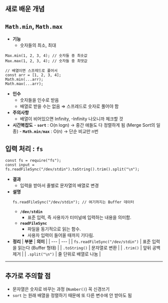 ## 새로 배운 개념

<aside>

## `Math.min`, `Math.max`

- **기능**
  - 숫자들의 최소, 최대

```tsx
Max.min(1, 2, 3, 4); // 숫자들 중 최솟값
Max.max(1, 2, 3, 4); // 숫자들 중 최댓값

// 배열이면 스프레드로 풀어서
const arr = [1, 2, 3, 4];
Math.min(...arr);
Math.max(...arr);
```

- **인수**
  - 숫자들을 인수로 받음
  - 배열로 받을 수는 없음 ⇒ 스프레드로 숫자로 풀어야 함
- **주의사항**
  - 배열이 비어있으면 Infinity, -Infinity 나오니까 체크할 것
- **시간복잡도** - **`sort`** : O(n logn) → 중간 애들도 다 정렬하게 됨 (Merge Sort의 일종) - **`Math.min/max`** : O(n) → 단순 비교만 n번
</aside>

<aside>

## 입력 처리 : `fs`

```tsx
const fs = require("fs");
const input = fs.readFileSync("/dev/stdin").toString().trim().split("\n");
```

- **결과**
  - 입력을 받아서 줄별로 문자열의 배열로 변경
- **설명**
  ```tsx
  fs.readFileSync("/dev/stdin"); // 여기까지는 Buffer 데이터
  ```
  - **`/dev/stdin`**
    - 표준 입력, 즉 사용자가 터미널에 입력하는 내용을 의미함.
  - **`readFileSync`**
    - 파일을 동기적으로 읽는 함수.
    - 사용자 입력이 들어올 때까지 기다림.
- **정리**
  | **부분** | **의미** |
  | --- | --- |
  | `fs.readFileSync("/dev/stdin")` | 표준 입력을 읽는다 (Buffer 형태) |
  | `.toString()` | 문자열로 변환 |
  | `.trim()` | 앞뒤 공백 제거 |
  | `.split("\n")` | 줄 단위로 배열로 나눔 |
  </aside>

---

## 추가로 주의할 점

- 문자열은 숫자로 바꾸는 과정 (`Number()`) 꼭 신경쓰기
- `sort` 는 원래 배열을 정렬하기 때문에 또 다른 변수에 안 받아도 됨
